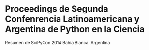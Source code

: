 Proceedings de Segunda Confenrencia Latinoamericana y Argentina de Python en la Ciencia 
=======================================================================================


Resumen de SciPyCon 2014 Bahía Blanca, Argentina

